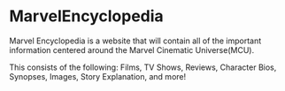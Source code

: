 # MarvelEncyclopedia

Marvel Encyclopedia is a website that will contain all of the important information centered around the Marvel Cinematic Universe(MCU). 

This consists of the following:
Films, TV Shows, Reviews, Character Bios, Synopses, Images, Story Explanation, and more! 

